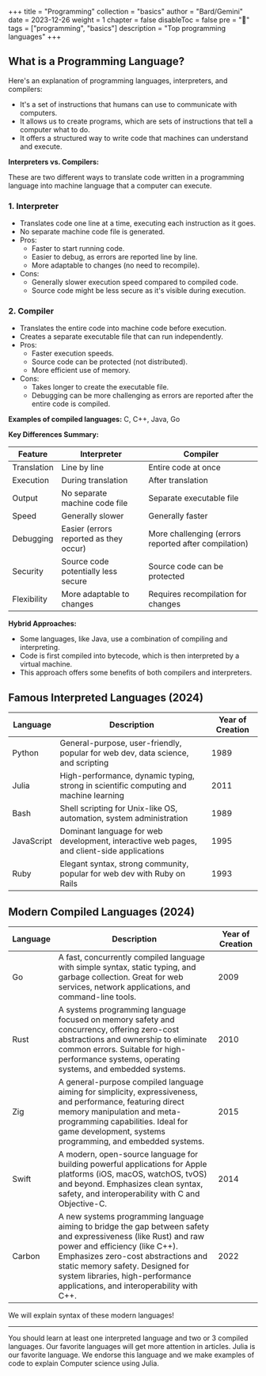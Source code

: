 +++
title = "Programming"
collection = "basics"
author = "Bard/Gemini"
date = 2023-12-26
weight = 1
chapter = false
disableToc = false
pre = "<b>📜</b>"
tags = ["programming", "basics"]
description = "Top programming languages"
+++

## What is a Programming Language?

Here's an explanation of programming languages, interpreters, and compilers:

* It's a set of instructions that humans can use to communicate with computers.
* It allows us to create programs, which are sets of instructions that tell a computer what to do.
* It offers a structured way to write code that machines can understand and execute.

**Interpreters vs. Compilers:**

These are two different ways to translate code written in a programming language into machine language that a computer can execute.

### 1. Interpreter

* Translates code one line at a time, executing each instruction as it goes.
* No separate machine code file is generated.
* Pros:
    - Faster to start running code.
    - Easier to debug, as errors are reported line by line.
    - More adaptable to changes (no need to recompile).
* Cons:
    - Generally slower execution speed compared to compiled code.
    - Source code might be less secure as it's visible during execution.


### 2. Compiler

* Translates the entire code into machine code before execution.
* Creates a separate executable file that can run independently.
* Pros:
    - Faster execution speeds.
    - Source code can be protected (not distributed).
    - More efficient use of memory.
* Cons:
    - Takes longer to create the executable file.
    - Debugging can be more challenging as errors are reported after the entire code is compiled.

**Examples of compiled languages:** C, C++, Java, Go

**Key Differences Summary:**

| Feature        | Interpreter                       | Compiler                                       |
|----------------|-----------------------------------|------------------------------------------------|
| Translation    | Line by line                       | Entire code at once                             |
| Execution      | During translation                 | After translation                               |
| Output         | No separate machine code file      | Separate executable file                       |
| Speed          | Generally slower                   | Generally faster                                |
| Debugging      | Easier (errors reported as they occur) | More challenging (errors reported after compilation) |
| Security      | Source code potentially less secure | Source code can be protected                    |
| Flexibility    | More adaptable to changes          | Requires recompilation for changes              |

**Hybrid Approaches:**

* Some languages, like Java, use a combination of compiling and interpreting.
* Code is first compiled into bytecode, which is then interpreted by a virtual machine.
* This approach offers some benefits of both compilers and interpreters.


## Famous Interpreted Languages (2024)

| Language | Description | Year of Creation |
|---|---|---|
| Python | General-purpose, user-friendly, popular for web dev, data science, and scripting | 1989 |
| Julia | High-performance, dynamic typing, strong in scientific computing and machine learning | 2011 |
| Bash | Shell scripting for Unix-like OS, automation, system administration | 1989 |
| JavaScript | Dominant language for web development, interactive web pages, and client-side applications | 1995 |
| Ruby | Elegant syntax, strong community, popular for web dev with Ruby on Rails | 1993 |

## Modern Compiled Languages (2024)

| Language | Description | Year of Creation |
|---|---|---|
| Go | A fast, concurrently compiled language with simple syntax, static typing, and garbage collection. Great for web services, network applications, and command-line tools. | 2009 |
| Rust | A systems programming language focused on memory safety and concurrency, offering zero-cost abstractions and ownership to eliminate common errors. Suitable for high-performance systems, operating systems, and embedded systems. | 2010 |
| Zig | A general-purpose compiled language aiming for simplicity, expressiveness, and performance, featuring direct memory manipulation and meta-programming capabilities. Ideal for game development, systems programming, and embedded systems. | 2015 |
| Swift | A modern, open-source language for building powerful applications for Apple platforms (iOS, macOS, watchOS, tvOS) and beyond. Emphasizes clean syntax, safety, and interoperability with C and Objective-C. | 2014 |
| Carbon | A new systems programming language aiming to bridge the gap between safety and expressiveness (like Rust) and raw power and efficiency (like C++). Emphasizes zero-cost abstractions and static memory safety. Designed for system libraries, high-performance applications, and interoperability with C++. | 2022 |

We will explain syntax of these modern languages!

---

You should learn at least one interpreted language and two or 3 compiled languages. Our favorite languages will get more attention in articles. Julia is our favorite language. We endorse this language and we make examples of code to explain Computer science using Julia.

